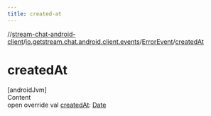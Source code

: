 ```yaml
---
title: created-at
---
```

//[stream-chat-android-client](../../../index.md)/[io.getstream.chat.android.client.events](../index.md)/[ErrorEvent](index.md)/[createdAt](createdAt.md)



# createdAt  
[androidJvm]  
Content  
open override val [createdAt](createdAt.md): [Date](https://developer.android.com/reference/kotlin/java/util/Date.html)  



